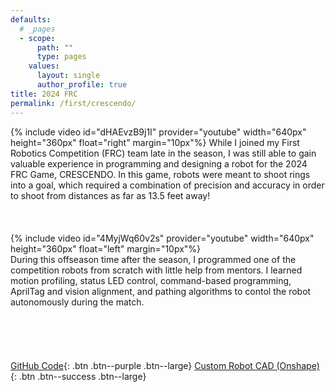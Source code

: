 ```yaml
---
defaults:
  # _pages
  - scope:
      path: ""
      type: pages
    values:
      layout: single
      author_profile: true
title: 2024 FRC
permalink: /first/crescendo/
---
```

{% include video id="dHAEvzB9j1I" provider="youtube" width="640px" height="360px" float="right" margin="10px"%}
While I joined my First Robotics Competition (FRC) team late in the season, I was still able to gain valuable experience in programming and designing a robot for the 2024 FRC Game, CRESCENDO. In this game, robots were meant to shoot rings into a goal, which required a combination of precision and accuracy in order to shoot from distances as far as 13.5 feet away!
<br><br><br><br>
{% include video id="4MyjWq60v2s" provider="youtube" width="640px" height="360px" float="left" margin="10px"%}
<br>
During this offseason time after the season, I programmed one of the competition robots from scratch with little help from mentors. I learned motion profiling, status LED control, command-based programming, AprilTag and vision alignment, and pathing algorithms to contol the robot autonomously during the match.
<br><br><br><br><br><br>
[GitHub Code](https://github.com/Squirrr/KHALED-9752-SWERVE){: .btn .btn--purple .btn--large}
[Custom Robot CAD (Onshape)](https://cad.onshape.com/documents/5d8dc2398a955c4d778f9374/w/09336026c2b18413fc200d5a/e/4872d2ce58cb3a8e4195452c?renderMode=0&uiState=68e8427af6b819f6d27a6bf0){: .btn .btn--success .btn--large}